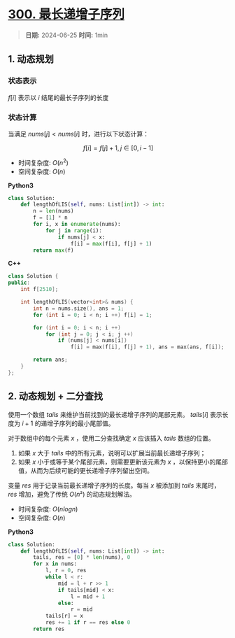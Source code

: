 # [300. 最长递增子序列](https://leetcode.cn/problems/longest-increasing-subsequence/description/)

> **日期:** 2024-06-25
> **时间:** 1min

## 1. 动态规划

### 状态表示

$f[i]$ 表示以 $i$ 结尾的最长子序列的长度

### 状态计算

当满足 $nums[j] < nums[i]$ 时，进行以下状态计算：

$$
	f[i] = f[j] + 1, j \in [0, i - 1]
$$

- 时间复杂度: $O(n^2)$
- 空间复杂度: $O(n)$

**Python3**

```python
class Solution:
    def lengthOfLIS(self, nums: List[int]) -> int:
        n = len(nums)
        f = [1] * n
        for i, x in enumerate(nums):
            for j in range(i):
                if nums[j] < x:
                    f[i] = max(f[i], f[j] + 1)
        return max(f)
```

**C++**

```C++
class Solution {
public:
    int f[2510];

    int lengthOfLIS(vector<int>& nums) {
        int n = nums.size(), ans = 1;
        for (int i = 0; i < n; i ++) f[i] = 1;

        for (int i = 0; i < n; i ++)
            for (int j = 0; j < i; j ++)
                if (nums[j] < nums[i])
                    f[i] = max(f[i], f[j] + 1), ans = max(ans, f[i]);

        return ans;
    }
};
```

## 2. 动态规划 + 二分查找

使用一个数组 $tails$ 来维护当前找到的最长递增子序列的尾部元素。 $tails[i]$ 表示长度为 $i + 1$ 的递增子序列的最小尾部值。

对于数组中的每个元素 $x$ ，使用二分查找确定 $x$ 应该插入 $tails$ 数组的位置。

1. 如果 $x$ 大于 $tails$ 中的所有元素，说明可以扩展当前最长递增子序列；
2. 如果 $x$ 小于或等于某个尾部元素，则需要更新该元素为 $x$ ，以保持更小的尾部值，从而为后续可能的更长递增子序列留出空间。

变量 $res$ 用于记录当前最长递增子序列的长度。每当 $x$ 被添加到 $tails$ 末尾时， $res$ 增加，避免了传统 $O(n²)$ 的动态规划解法。

- 时间复杂度: $O(nlogn)$
- 空间复杂度: $O(n)$

**Python3**

```python
class Solution:
    def lengthOfLIS(self, nums: List[int]) -> int:
        tails, res = [0] * len(nums), 0
        for x in nums:
            l, r = 0, res
            while l < r:
                mid = l + r >> 1
                if tails[mid] < x:
                    l = mid + 1
                else:
                    r = mid
            tails[r] = x
            res += 1 if r == res else 0
        return res
```